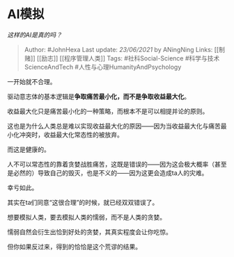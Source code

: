 # AI模拟
*这样的AI是真的吗？*


> Author: #JohnHexa 
Last update: *23/06/2021* by ANingNing
Links: [[制赌]] [[励志]] [[程序管理人类]]
Tags:   #社科Social-Science #科学与技术ScienceAndTech  #人性与心理HumanityAndPsychology 


一开始就不合理。

驱动意志体的基本逻辑是**争取痛苦最小化，而不是争取收益最大化**。

收益最大化只是痛苦最小化的一种策略，而根本不是可以相提并论的原则。

这也是为什么人类总是难以实现收益最大化的原因——因为当收益最大化与痛苦最小化冲突时，收益最大化常态性的被放弃。

而这是健康的。

人不可以常态性的靠着贪婪战胜痛苦，这既是错误的——因为这会极大概率（甚至是必然的）导致自己的毁灭，也是不义的——因为这更会造成ta人的灾难。

幸亏如此。

其实在ta们同意“这很合理”的时候，就已经双双错误了。

想要模拟人类，要去模拟人类的懦弱，而不是人类的贪婪。

懦弱自然会衍生出恰到好处的贪婪，其真实程度会让你吃惊。

但你如果反过来，得到的恰恰是这个荒谬的结果。



